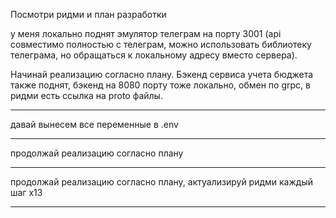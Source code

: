 Посмотри ридми и план разработки

у меня локально поднят эмулятор телеграм на порту 3001 (api совместимо полностью с телеграм, можно использовать библиотеку телеграма, но обращаться к локальному адресу вместо сервера).

Начинай реализацию согласно плану. Бэкенд сервиса учета бюджета также поднят, бэкенд на 8080 порту тоже локально, обмен по grpc, в ридми есть ссылка на proto файлы.

---

давай вынесем все переменные в .env

---

продолжай реализацию согласно плану

---

продолжай реализацию согласно плану, актуализируй ридми каждый шаг x13

---

